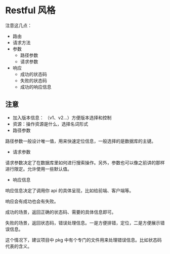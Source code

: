 # Restful 风格

注意这几点：

- 路由
- 请求方法
- 参数
    - 路径参数
    - 请求参数
- 响应
    - 成功的状态码
    - 失败的状态码
    - 成功的响应信息    


## 注意

- 加入版本信息： （v1、v2...）方便版本选择和控制
- 资源：操作资源是什么，选择名词形式
- 路径参数

路径参数一般设计唯一值，用来快速定位信息，一般选择的是数据库的主键。

- 请求参数

请求参数决定了在数据库里如何进行搜索操作。另外，参数也可以像之前讲的那样进行限定。允许使用一些默认值。


- 响应信息

响应信息决定了调用你 api 的具体呈现，比如给前端、客户端等。

响应会有成功也会有失败。

成功的场景，返回正确的状态码、需要的具体信息即可。

失败的场景，返回状态码，错误处理信息。一是方便排错，定位，二是方便展示错误信息。

这个情况下，建议项目中 pkg 中有个专门的文件用来处理错误信息。比如状态码代表的含义。




